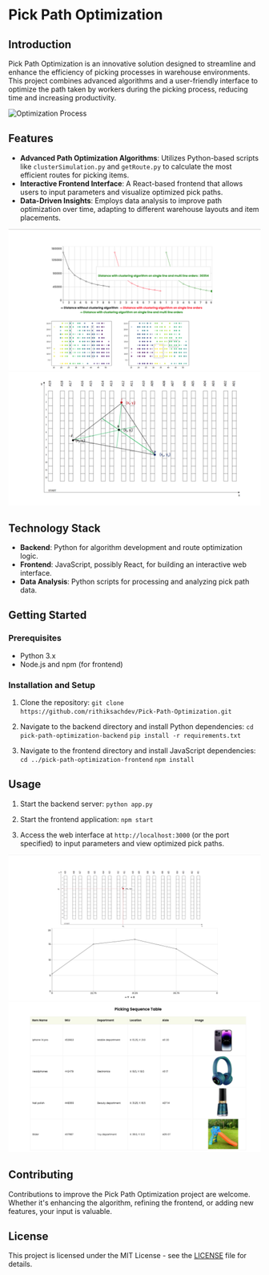 # Pick Path Optimization

## Introduction

Pick Path Optimization is an innovative solution designed to streamline and enhance the efficiency of picking processes in warehouse environments. This project combines advanced algorithms and a user-friendly interface to optimize the path taken by workers during the picking process, reducing time and increasing productivity.

![Optimization Process](photos/photo1.png)

## Features

- **Advanced Path Optimization Algorithms**: Utilizes Python-based scripts like `clusterSimulation.py` and `getRoute.py` to calculate the most efficient routes for picking items.
- **Interactive Frontend Interface**: A React-based frontend that allows users to input parameters and visualize optimized pick paths.
- **Data-Driven Insights**: Employs data analysis to improve path optimization over time, adapting to different warehouse layouts and item placements.

![Path Optimization Algorithms](photos/photo2.png)
![Path Optimization Algorithms](photos/photo3.png)

## Technology Stack

- **Backend**: Python for algorithm development and route optimization logic.
- **Frontend**: JavaScript, possibly React, for building an interactive web interface.
- **Data Analysis**: Python scripts for processing and analyzing pick path data.

## Getting Started

### Prerequisites

- Python 3.x
- Node.js and npm (for frontend)

### Installation and Setup

1. Clone the repository:
`git clone https://github.com/rithiksachdev/Pick-Path-Optimization.git`

2. Navigate to the backend directory and install Python dependencies:
`cd pick-path-optimization-backend`
`pip install -r requirements.txt`

3. Navigate to the frontend directory and install JavaScript dependencies:
`cd ../pick-path-optimization-frontend`
`npm install`


## Usage

1. Start the backend server:
`python app.py`

2. Start the frontend application:
`npm start`

3. Access the web interface at `http://localhost:3000` (or the port specified) to input parameters and view optimized pick paths.

![Workflow Demonstration](photos/photo4.png)
![Workflow Demonstration](photos/photo5.png)

## Contributing

Contributions to improve the Pick Path Optimization project are welcome. Whether it's enhancing the algorithm, refining the frontend, or adding new features, your input is valuable.

## License

This project is licensed under the MIT License - see the [LICENSE](LICENSE) file for details.
